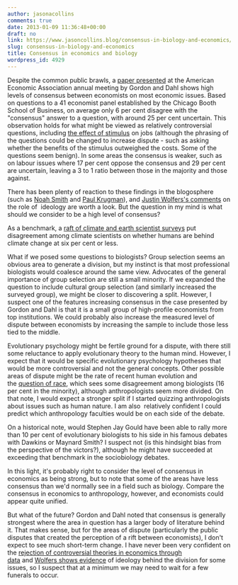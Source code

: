 ```yaml
---
author: jasonacollins
comments: true
date: 2013-01-09 11:36:48+00:00
draft: no
link: https://www.jasoncollins.blog/consensus-in-biology-and-economics/
slug: consensus-in-biology-and-economics
title: Consensus in economics and biology
wordpress_id: 4929
---
```


Despite the common public brawls, a [paper presented](http://dss.ucsd.edu/~gdahl/papers/views-among-economists.pdf) at the American Economic Association annual meeting by Gordon and Dahl shows high levels of consensus between economists on most economic issues. Based on questions to a 41 economist panel established by the Chicago Booth School of Business, on average only 6 per cent disagree with the "consensus" answer to a question, with around 25 per cent uncertain. This observation holds for what might be viewed as relatively controversial questions, including [the effect of stimulus](http://www.igmchicago.org/igm-economic-experts-panel/poll-results?SurveyID=SV_cw5O9LNJL1oz4Xi) on jobs (although the phrasing of the questions could be changed to increase dispute - such as asking whether the benefits of the stimulus outweighed the costs. Some of the questions seem benign). In some areas the consensus is weaker, such as on labour issues where 17 per cent oppose the consensus and 29 per cent are uncertain, leaving a 3 to 1 ratio between those in the majority and those against.

There has been plenty of reaction to these findings in the blogosphere (such as [Noah Smith](http://noahpinionblog.blogspot.com.au/2013/01/is-economics-divided-into-warring.html) and [Paul Krugman](http://krugman.blogs.nytimes.com/2013/01/05/ideology-and-economics/)), and [Justin Wolfers's comments](http://users.nber.org/~jwolfers/Papers/OpinionsofEconomists.pdf) on the role of  ideology are worth a look. But the question in my mind is what should we consider to be a high level of consensus?

As a benchmark, a [raft of climate and earth scientist surveys](http://en.wikipedia.org/wiki/File:Climate_science_opinion2.png) put disagreement among climate scientists on whether humans are behind climate change at six per cent or less.

What if we posed some questions to biologists? Group selection seems an obvious area to generate a division, but my instinct is that most professional biologists would coalesce around the same view. Advocates of the general importance of group selection are still a small minority. If we expanded the question to include cultural group selection (and similarly increased the surveyed group), we might be closer to discovering a split. However, I suspect one of the features increasing consensus in the case presented by Gordon and Dahl is that it is a small group of high-profile economists from top institutions. We could probably also increase the measured level of dispute between economists by increasing the sample to include those less tied to the middle.

Evolutionary psychology might be fertile ground for a dispute, with there still some reluctance to apply evolutionary theory to the human mind. However, I expect that it would be specific evolutionary psychology hypotheses that would be more controversial and not the general concepts. Other possible areas of dispute might be the rate of recent human evolution and the [question of race](http://en.wikipedia.org/wiki/Race_%28human_classification%29#Current_views_across_disciplines), which sees some disagreement among biologists (16 per cent in the minority), although anthropologists seem more divided. On that note, I would expect a stronger split if I started quizzing anthropologists about issues such as human nature. I am also  relatively confident I could predict which anthropology faculties would be on each side of the debate.

On a historical note, would Stephen Jay Gould have been able to rally more than 10 per cent of evolutionary biologists to his side in his famous debates with Dawkins or Maynard Smith? I suspect not (is this hindsight bias from the perspective of the victors?), although he might have succeeded at exceeding that benchmark in the sociobiology debates.

In this light, it's probably right to consider the level of consensus in economics as being strong, but to note that some of the areas have less consensus than we'd normally see in a field such as biology. Compare the consensus in economics to anthropology, however, and economists could appear quite unified.

But what of the future? Gordon and Dahl noted that consensus is generally strongest where the area in question has a larger body of literature behind it. That makes sense, but for the areas of dispute (particularly the public disputes that created the perception of a rift between economists), I don't expect to see much short-term change. I have never been very confident on the [rejection of controversial theories in economics through data](https://www.jasoncollins.blog/who-will-invade-economics/) and [Wolfers shows evidence](http://users.nber.org/~jwolfers/Papers/OpinionsofEconomists.pdf) of ideology behind the division for some issues, so I suspect that at a minimum we may need to wait for a few funerals to occur.
